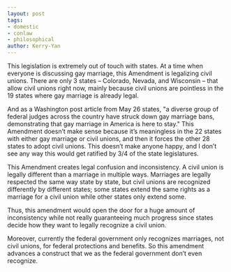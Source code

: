 ```yaml
---
layout: post
tags: 
- domestic
- conlaw
- philosophical
author: Kerry-Yan
---
```


This legislation is extremely out of touch with states. At a time when everyone is discussing gay marriage, this Amendment is legalizing civil unions. There are only 3 states – Colorado, Nevada, and Wisconsin – that allow civil unions right now, mainly because civil unions are pointless in the 19 states where gay marriage is already legal.   

And as a Washington post article from May 26 states, "a diverse group of federal judges across the country have struck down gay marriage bans, demonstrating that gay marriage in America is here to stay." This Amendment doesn’t make sense because it’s meaningless in the 22 states with either gay marriage or civil unions, and then it forces the other 28 states to adopt civil unions. This doesn’t make anyone happy, and I don’t see any way this would get ratified by 3/4 of the state legislatures. 

This Amendment creates legal confusion and inconsistency. A civil union is legally different than a marriage in multiple ways. Marriages are legally respected the same way state by state, but civil unions are recognized differently by different states; some states extend the same rights as a marriage for a civil union while other states only extend some. 

Thus, this amendment would open the door for a huge amount of inconsistency while not really guaranteeing much progress since states decide how they want to legally recognize a civil union. 

Moreover, currently the federal government only recognizes marriages, not civil unions, for federal protections and benefits. So this amendment advances a construct that we as the federal government don’t even recognize. 

